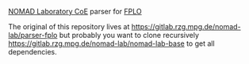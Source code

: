 [NOMAD Laboratory CoE](http://nomad-coe.eu) parser for [FPLO](http://www.fplo.de/)

The original of this repository lives at https://gitlab.rzg.mpg.de/nomad-lab/parser-fplo
but probably you want to clone recursively https://gitlab.rzg.mpg.de/nomad-lab/nomad-lab-base
to get all dependencies.